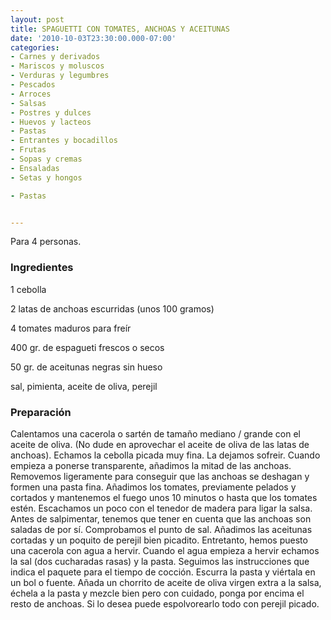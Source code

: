 ```yaml
---
layout: post
title: SPAGUETTI CON TOMATES, ANCHOAS Y ACEITUNAS
date: '2010-10-03T23:30:00.000-07:00'
categories:
- Carnes y derivados
- Mariscos y moluscos
- Verduras y legumbres
- Pescados
- Arroces
- Salsas
- Postres y dulces
- Huevos y lacteos
- Pastas
- Entrantes y bocadillos
- Frutas
- Sopas y cremas
- Ensaladas
- Setas y hongos

- Pastas


---
```


Para 4 personas.

<h3>Ingredientes</h3>

1 cebolla

2 latas de anchoas escurridas (unos 100 gramos)

4 tomates maduros para freír

400 gr. de espagueti frescos o secos

50 gr. de aceitunas negras sin hueso

sal, pimienta, aceite de oliva, perejil

<h3>Preparación</h3>

Calentamos una cacerola o sartén de tamaño mediano / grande con el aceite de oliva. (No dude en aprovechar el aceite de oliva de las latas de anchoas). Echamos la cebolla picada muy fina. La dejamos sofreir. Cuando empieza a ponerse transparente, añadimos la mitad de las anchoas. Removemos ligeramente para conseguir que las anchoas se deshagan y formen una pasta fina. Añadimos los tomates, previamente pelados y cortados y mantenemos el fuego unos 10 minutos o hasta que los tomates estén. Escachamos un poco con el tenedor de madera para ligar la salsa. Antes de salpimentar, tenemos que tener en cuenta que las anchoas son saladas de por sí. Comprobamos el punto de sal. Añadimos las aceitunas cortadas y un poquito de perejil bien picadito. Entretanto, hemos puesto una cacerola con agua a hervir. Cuando el agua empieza a hervir echamos la sal (dos cucharadas rasas) y la pasta. Seguimos las instrucciones que indica el paquete para el tiempo de cocción. Escurra la pasta y viértala en un bol o fuente. Añada un chorrito de aceite de oliva virgen extra a la salsa, échela a la pasta y mezcle bien pero con cuidado, ponga por encima el resto de anchoas. Si lo desea puede espolvorearlo todo con perejil picado.


